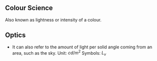 ## Colour Science
Also known as lightness or intensity of a colour.

## Optics
- It can also refer to the amount of light per solid angle coming from an area, such as the sky.
Unit: $cd/m^2$
Symbols: $L_v$
